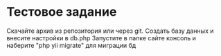 Тестовое задание
================

Скачайте архив из репозитория или через git.
Создать базу данных и внесите настройки в db.php
Запустите в папке сайте консоль и наберите "php yii migrate" для миграции бд